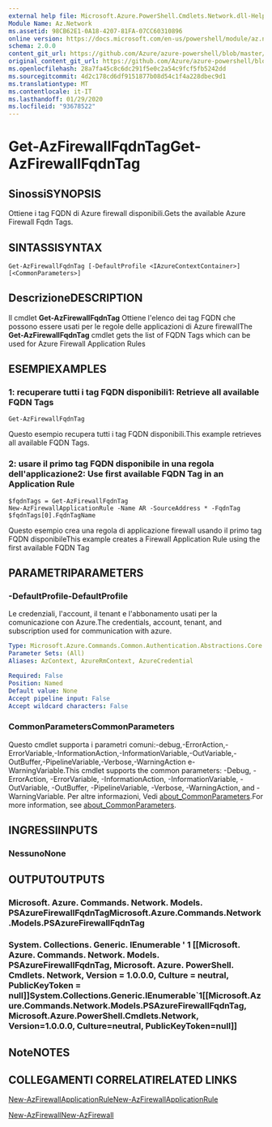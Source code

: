 ```yaml
---
external help file: Microsoft.Azure.PowerShell.Cmdlets.Network.dll-Help.xml
Module Name: Az.Network
ms.assetid: 98CB62E1-0A18-4207-81FA-07CC60310896
online version: https://docs.microsoft.com/en-us/powershell/module/az.network/get-azfirewallfqdntag
schema: 2.0.0
content_git_url: https://github.com/Azure/azure-powershell/blob/master/src/Network/Network/help/Get-AzFirewallFqdnTag.md
original_content_git_url: https://github.com/Azure/azure-powershell/blob/master/src/Network/Network/help/Get-AzFirewallFqdnTag.md
ms.openlocfilehash: 28a7fa45c8c6dc291f5e0c2a54c9fcf5fb5242dd
ms.sourcegitcommit: 4d2c178cd6df9151877b08d54c1f4a228dbec9d1
ms.translationtype: MT
ms.contentlocale: it-IT
ms.lasthandoff: 01/29/2020
ms.locfileid: "93678522"
---
```

# <span data-ttu-id="85109-101">Get-AzFirewallFqdnTag</span><span class="sxs-lookup"><span data-stu-id="85109-101">Get-AzFirewallFqdnTag</span></span>

## <span data-ttu-id="85109-102">Sinossi</span><span class="sxs-lookup"><span data-stu-id="85109-102">SYNOPSIS</span></span>
<span data-ttu-id="85109-103">Ottiene i tag FQDN di Azure firewall disponibili.</span><span class="sxs-lookup"><span data-stu-id="85109-103">Gets the available Azure Firewall Fqdn Tags.</span></span>

## <span data-ttu-id="85109-104">SINTASSI</span><span class="sxs-lookup"><span data-stu-id="85109-104">SYNTAX</span></span>

```
Get-AzFirewallFqdnTag [-DefaultProfile <IAzureContextContainer>] [<CommonParameters>]
```

## <span data-ttu-id="85109-105">Descrizione</span><span class="sxs-lookup"><span data-stu-id="85109-105">DESCRIPTION</span></span>
<span data-ttu-id="85109-106">Il cmdlet **Get-AzFirewallFqdnTag** Ottiene l'elenco dei tag FQDN che possono essere usati per le regole delle applicazioni di Azure firewall</span><span class="sxs-lookup"><span data-stu-id="85109-106">The **Get-AzFirewallFqdnTag** cmdlet gets the list of FQDN Tags which can be used for Azure Firewall Application Rules</span></span>

## <span data-ttu-id="85109-107">ESEMPI</span><span class="sxs-lookup"><span data-stu-id="85109-107">EXAMPLES</span></span>

### <span data-ttu-id="85109-108">1: recuperare tutti i tag FQDN disponibili</span><span class="sxs-lookup"><span data-stu-id="85109-108">1:  Retrieve all available FQDN Tags</span></span>
```
Get-AzFirewallFqdnTag
```

<span data-ttu-id="85109-109">Questo esempio recupera tutti i tag FQDN disponibili.</span><span class="sxs-lookup"><span data-stu-id="85109-109">This example retrieves all available FQDN Tags.</span></span>

### <span data-ttu-id="85109-110">2: usare il primo tag FQDN disponibile in una regola dell'applicazione</span><span class="sxs-lookup"><span data-stu-id="85109-110">2:  Use first available FQDN Tag in an Application Rule</span></span>
```
$fqdnTags = Get-AzFirewallFqdnTag
New-AzFirewallApplicationRule -Name AR -SourceAddress * -FqdnTag $fqdnTags[0].FqdnTagName
```

<span data-ttu-id="85109-111">Questo esempio crea una regola di applicazione firewall usando il primo tag FQDN disponibile</span><span class="sxs-lookup"><span data-stu-id="85109-111">This example creates a Firewall Application Rule using the first available FQDN Tag</span></span>

## <span data-ttu-id="85109-112">PARAMETRI</span><span class="sxs-lookup"><span data-stu-id="85109-112">PARAMETERS</span></span>

### <span data-ttu-id="85109-113">-DefaultProfile</span><span class="sxs-lookup"><span data-stu-id="85109-113">-DefaultProfile</span></span>
<span data-ttu-id="85109-114">Le credenziali, l'account, il tenant e l'abbonamento usati per la comunicazione con Azure.</span><span class="sxs-lookup"><span data-stu-id="85109-114">The credentials, account, tenant, and subscription used for communication with azure.</span></span>

```yaml
Type: Microsoft.Azure.Commands.Common.Authentication.Abstractions.Core.IAzureContextContainer
Parameter Sets: (All)
Aliases: AzContext, AzureRmContext, AzureCredential

Required: False
Position: Named
Default value: None
Accept pipeline input: False
Accept wildcard characters: False
```

### <span data-ttu-id="85109-115">CommonParameters</span><span class="sxs-lookup"><span data-stu-id="85109-115">CommonParameters</span></span>
<span data-ttu-id="85109-116">Questo cmdlet supporta i parametri comuni:-debug,-ErrorAction,-ErrorVariable,-InformationAction,-InformationVariable,-OutVariable,-OutBuffer,-PipelineVariable,-Verbose,-WarningAction e-WarningVariable.</span><span class="sxs-lookup"><span data-stu-id="85109-116">This cmdlet supports the common parameters: -Debug, -ErrorAction, -ErrorVariable, -InformationAction, -InformationVariable, -OutVariable, -OutBuffer, -PipelineVariable, -Verbose, -WarningAction, and -WarningVariable.</span></span> <span data-ttu-id="85109-117">Per altre informazioni, Vedi [about_CommonParameters](https://go.microsoft.com/fwlink/?LinkID=113216).</span><span class="sxs-lookup"><span data-stu-id="85109-117">For more information, see [about_CommonParameters](https://go.microsoft.com/fwlink/?LinkID=113216).</span></span>

## <span data-ttu-id="85109-118">INGRESSI</span><span class="sxs-lookup"><span data-stu-id="85109-118">INPUTS</span></span>

### <span data-ttu-id="85109-119">Nessuno</span><span class="sxs-lookup"><span data-stu-id="85109-119">None</span></span>

## <span data-ttu-id="85109-120">OUTPUT</span><span class="sxs-lookup"><span data-stu-id="85109-120">OUTPUTS</span></span>

### <span data-ttu-id="85109-121">Microsoft. Azure. Commands. Network. Models. PSAzureFirewallFqdnTag</span><span class="sxs-lookup"><span data-stu-id="85109-121">Microsoft.Azure.Commands.Network.Models.PSAzureFirewallFqdnTag</span></span>

### <span data-ttu-id="85109-122">System. Collections. Generic. IEnumerable ' 1 [[Microsoft. Azure. Commands. Network. Models. PSAzureFirewallFqdnTag, Microsoft. Azure. PowerShell. Cmdlets. Network, Version = 1.0.0.0, Culture = neutral, PublicKeyToken = null]]</span><span class="sxs-lookup"><span data-stu-id="85109-122">System.Collections.Generic.IEnumerable\`1[[Microsoft.Azure.Commands.Network.Models.PSAzureFirewallFqdnTag, Microsoft.Azure.PowerShell.Cmdlets.Network, Version=1.0.0.0, Culture=neutral, PublicKeyToken=null]]</span></span>

## <span data-ttu-id="85109-123">Note</span><span class="sxs-lookup"><span data-stu-id="85109-123">NOTES</span></span>

## <span data-ttu-id="85109-124">COLLEGAMENTI CORRELATI</span><span class="sxs-lookup"><span data-stu-id="85109-124">RELATED LINKS</span></span>

[<span data-ttu-id="85109-125">New-AzFirewallApplicationRule</span><span class="sxs-lookup"><span data-stu-id="85109-125">New-AzFirewallApplicationRule</span></span>](./New-AzFirewallApplicationRule.md)

[<span data-ttu-id="85109-126">New-AzFirewall</span><span class="sxs-lookup"><span data-stu-id="85109-126">New-AzFirewall</span></span>](./New-AzFirewall.md)
